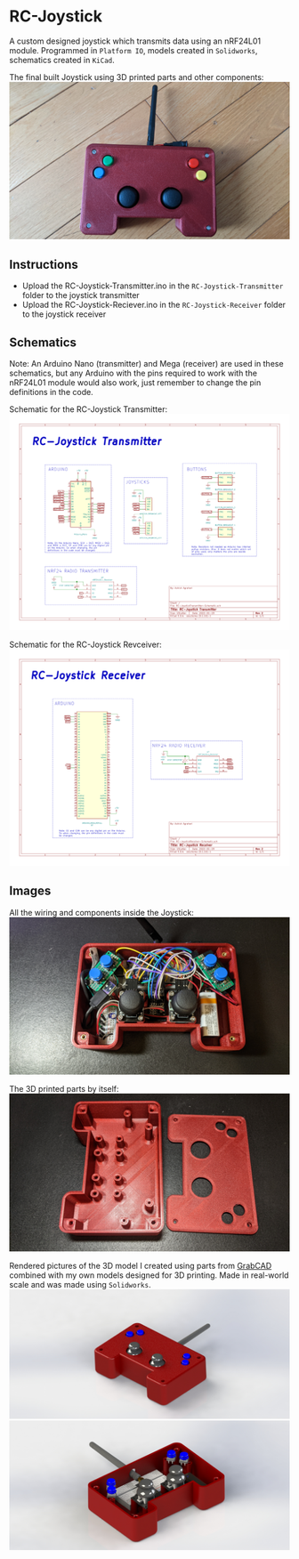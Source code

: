 # RC-Joystick
A custom designed joystick which transmits data using an nRF24L01 module.
Programmed in `Platform IO`, models created in `Solidworks`, schematics created in `KiCad`.

The final built Joystick using 3D printed parts and other components:
![JoystickRealPic1](./Images/JoystickRealPic1.jpg)

## Instructions
- Upload the RC-Joystick-Transmitter.ino in the `RC-Joystick-Transmitter` folder to the joystick transmitter
- Upload the RC-Joystick-Reciever.ino in the `RC-Joystick-Receiver` folder to the joystick receiver

## Schematics
Note: An Arduino Nano (transmitter) and Mega (receiver) are used in these schematics, but any Arduino with the pins required to work with the nRF24L01 module would also work, just remember to change the pin definitions in the code.

Schematic for the RC-Joystick Transmitter:
![RC-JoystickTransmitter-Schematic](./Images/RC-JoystickTransmitter-Schematic/RC-JoystickTransmitter-Schematic.svg)

Schematic for the RC-Joystick Revceiver:
![RC-JoystickReciever-Schematic](./Images/RC-JoystickReceiver-Schematic/RC-JoystickReceiver-Schematic.svg)

## Images

All the wiring and components inside the Joystick:
![JoystickRealPic2](./Images/JoystickRealPic2.jpg)

The 3D printed parts by itself:
![JoystickRealPic3](./Images/JoystickRealPic3.jpg)

Rendered pictures of the 3D model I created using parts from [GrabCAD](https://grabcad.com/library) combined with my own models designed for 3D printing. Made in real-world scale and was made using `Solidworks`.
![JoystickPic1](./Images/JoystickPic1.JPG)
![JoystickPic2](./Images/JoystickPic2.JPG)

